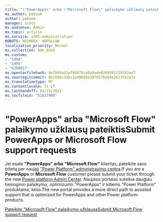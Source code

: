 ```yaml
---
title: "\"PowerApps\" arba \"Microsoft Flow\" palaikymo užklausų pateiktis"
ms.author: pebaum
author: pebaum
manager: scotv
ms.audience: Admin
ms.topic: article
ms.service: o365-administration
ROBOTS: NOINDEX, NOFOLLOW
localization_priority: Normal
ms.collection: Adm_O365
ms.custom:
- "1494"
- "1495"
- "6200027"
ms.openlocfilehash: 8e2b04a32af02679ce9a9ade92895011391b2ae7
ms.sourcegitcommit: 8bc60ec34bc1e40685e3976576e04a2623f63a7c
ms.translationtype: MT
ms.contentlocale: lt-LT
ms.lasthandoff: 04/15/2021
ms.locfileid: "51827980"
---
```

# <a name="submit-powerapps-or-microsoft-flow-support-requests"></a><span data-ttu-id="ce9e0-102">"PowerApps" arba "Microsoft Flow" palaikymo užklausų pateiktis</span><span class="sxs-lookup"><span data-stu-id="ce9e0-102">Submit PowerApps or Microsoft Flow support requests</span></span>

<span data-ttu-id="ce9e0-103">Jei esate **"PowerApps" arba** **"Microsoft Flow"** klientas, pateikite savo bilietą per naująjį ["Power Platform" administravimo centrą](https://admin.powerplatform.microsoft.com/support?newTicket&product=15819).</span><span class="sxs-lookup"><span data-stu-id="ce9e0-103">If you are a **PowerApps** or **Microsoft Flow** customer please submit your ticket through the new [Power platform Admin Center](https://admin.powerplatform.microsoft.com/support?newTicket&product=15819).</span></span> <span data-ttu-id="ce9e0-104">Naujasis portalas suteikia daugiau tiesioginio palaikymo, optimizuoto "PowerApps" ir kitiems "Power Platform" produktams, kelio.</span><span class="sxs-lookup"><span data-stu-id="ce9e0-104">The new portal provides a more direct path to assisted support that is optimized for PowerApps and other Power platform products.</span></span>

[<span data-ttu-id="ce9e0-105">Pateikite "Microsoft Flow" palaikymo užklausą</span><span class="sxs-lookup"><span data-stu-id="ce9e0-105">Submit Microsoft Flow support request</span></span>](https://admin.powerplatform.microsoft.com/support?newTicket&product=Flow)